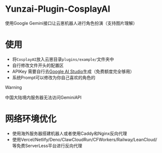 # Yunzai-Plugin-CosplayAI
使用Google Gemini接口让云崽机器人进行角色扮演（支持图片理解）

# 使用
- 将`CosplayAI`放入云崽目录`plugins/example/`文件夹中
- 自行修改文件开头的配置区
- APIKey 需要自行去[Google AI Studio](https://aistudio.google.com/apikey)生成（免费额度完全够用）
- 系统Prompt可以修改为你自己喜欢的角色的
> [!WARNING]
> 中国大陆境内服务器无法访问GeminiAPI

# 网络环境优化
- 使用海外服务器搭建机器人或者使用Caddy和Nginx反向代理
- 使用Vercel/Netlify/Deno/ClawCloudRun/CFWorkers/Railway/LeanCloud/等免费ServerLess平台进行反向代理
